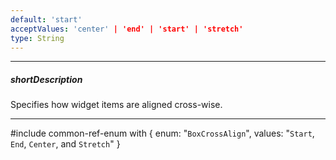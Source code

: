```yaml
---
default: 'start'
acceptValues: 'center' | 'end' | 'start' | 'stretch'
type: String
---
```

---
##### shortDescription
Specifies how widget items are aligned cross-wise.

---
#include common-ref-enum with {
    enum: "`BoxCrossAlign`",
    values: "`Start`, `End`, `Center`, and `Stretch`"
}